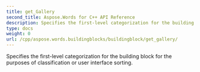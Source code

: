 ```yaml
---
title: get_Gallery
second_title: Aspose.Words for C++ API Reference
description: Specifies the first-level categorization for the building block for the purposes of classification or user interface sorting. 
type: docs
weight: 0
url: /cpp/aspose.words.buildingblocks/buildingblock/get_gallery/
---
```


Specifies the first-level categorization for the building block for the purposes of classification or user interface sorting. 

